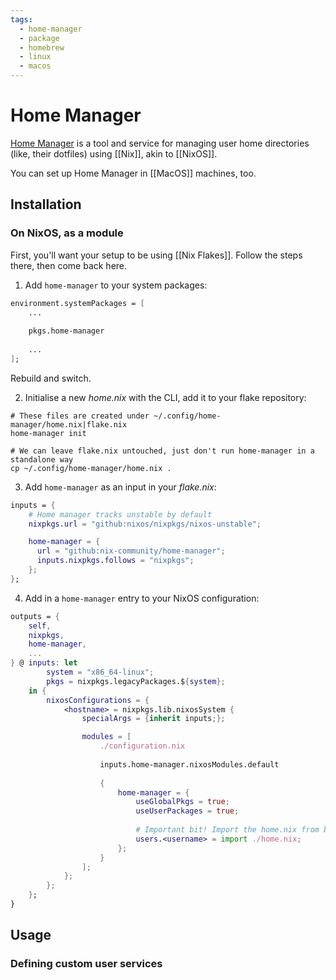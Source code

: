 ```yaml
---
tags:
  - home-manager
  - package
  - homebrew
  - linux
  - macos
---
```

# Home Manager

[Home Manager](https://github.com/nix-community/home-manager) is a tool and service for managing user home directories (like, their dotfiles) using [[Nix]], akin to [[NixOS]].

You can set up Home Manager in [[MacOS]] machines, too.

## Installation

### On NixOS, as a module

First, you'll want your setup to be using [[Nix Flakes]]. Follow the steps there, then come back here.

1. Add `home-manager` to your system packages:
```nix
environment.systemPackages = [
	...
	
	pkgs.home-manager
	
	...
];
```
Rebuild and switch.

2. Initialise a new *home.nix* with the CLI, add it to your flake repository:
```shell
# These files are created under ~/.config/home-manager/home.nix|flake.nix
home-manager init

# We can leave flake.nix untouched, just don't run home-manager in a standalone way
cp ~/.config/home-manager/home.nix .
```

3. Add `home-manager` as an input in your *flake.nix*:
```nix
inputs = {
	# Home manager tracks unstable by default
	nixpkgs.url = "github:nixos/nixpkgs/nixos-unstable";

    home-manager = {
      url = "github:nix-community/home-manager";
      inputs.nixpkgs.follows = "nixpkgs";
    };
};
```

4. Add in a `home-manager` entry to your NixOS configuration:
```nix
outputs = {
	self,
	nixpkgs,
	home-manager,
	...
} @ inputs: let
		system = "x86_64-linux";
		pkgs = nixpkgs.legacyPackages.${system};
	in {
		nixosConfigurations = {
			<hostname> = nixpkgs.lib.nixosSystem {
				specialArgs = {inherit inputs;};

				modules = [
					./configuration.nix
					
					inputs.home-manager.nixosModules.default
					
					{
						home-manager = {
							useGlobalPkgs = true;
							useUserPackages = true;
							
							# Important bit! Import the home.nix from before
							users.<username> = import ./home.nix;
						};
					}
				];
			};
		};
	};
}
```

## Usage

### Defining custom user services

